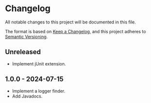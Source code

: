 # Changelog

All notable changes to this project will be documented in this file.

The format is based on [Keep a Changelog](https://keepachangelog.com/en/1.1.0/),
and this project adheres to [Semantic Versioning](https://semver.org/spec/v2.0.0.html).

## Unreleased

- Implement jUnit extension.

## 1.0.0 - 2024-07-15

- Implement a logger finder.
- Add Javadocs.
